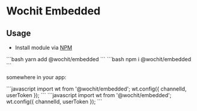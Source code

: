 # Wochit Embedded

## Usage
* Install module via [NPM](https://www.npmjs.com/package/@wochit/embedded)

<code-group>
<code-block title="YARN" active>
```bash
yarn add @wochit/embedded
```
</code-block>

<code-block title="NPM">
```bash
npm i @wochit/embedded
```
</code-block>
</code-group>

somewhere in your app:

<code-group>
<code-block title="NPM" active>
```javascript
import wt from '@wochit/embedded';
wt.config({ channelId, userToken });
```
</code-block>
<code-block title="NPM" active>
```javascript
import wt from '@wochit/embedded';
wt.config({ channelId, userToken });
```
</code-block>
</code-group>